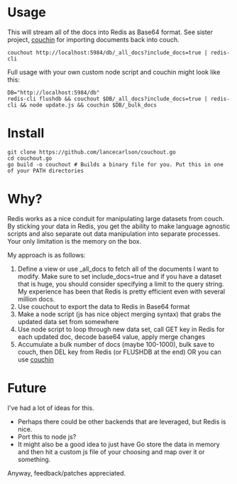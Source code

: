 # Usage

This will stream all of the docs into Redis as Base64 format. See sister project, [couchin](https://github.com/lancecarlson/couchin.go) for importing documents back into couch.

```
couchout http://localhost:5984/db/_all_docs?include_docs=true | redis-cli
```

Full usage with your own custom node script and couchin might look like this:

```
DB="http://localhost:5984/db"
redis-cli flushdb && couchout $DB/_all_docs?include_docs=true | redis-cli && node update.js && couchin $DB/_bulk_docs
```

# Install

```
git clone https://github.com/lancecarlson/couchout.go
cd couchout.go
go build -o couchout # Builds a binary file for you. Put this in one of your PATH directories
```

# Why?

Redis works as a nice conduit for manipulating large datasets from couch. By sticking your data in Redis, you get the ability to make language agnostic scripts and also separate out data manipulation into separate processes. Your only limitation is the memory on the box. 

My approach is as follows:

1. Define a view or use _all_docs to fetch all of the documents I want to modify. Make sure to set include_docs=true and if you have a dataset that is huge, you should consider specifying a limit to the query string. My experience has been that Redis is pretty efficient even with several million docs.
2. Use couchout to export the data to Redis in Base64 format
3. Make a node script (js has nice object merging syntax) that grabs the updated data set from somewhere
4. Use node script to loop through new data set, call GET key in Redis for each updated doc, decode base64 value, apply merge changes
5. Accumulate a bulk number of docs (maybe 100-1000), bulk save to couch, then DEL key from Redis (or FLUSHDB at the end) OR you can use [couchin](https://github.com/lancecarlson/couchin.go)

# Future

I've had a lot of ideas for this. 

* Perhaps there could be other backends that are leveraged, but Redis is nice. 
* Port this to node js?
* It might also be a good idea to just have Go store the data in memory and then hit a custom js file of your choosing and map over it or something. 

Anyway, feedback/patches appreciated.
